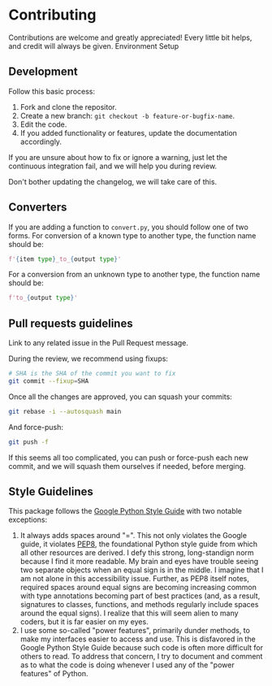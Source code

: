 # Contributing

Contributions are welcome and greatly appreciated!
Every little bit helps, and credit will always be given.
Environment Setup

## Development

Follow this basic process:

1. Fork and clone the repositor.
2. Create a new branch: `git checkout -b feature-or-bugfix-name`.
3. Edit the code.
4. If you added functionality or features, update the documentation accordingly.

If you are unsure about how to fix or ignore a warning, just let the continuous
integration fail, and we will help you during review.

Don't bother updating the changelog, we will take care of this.

## Converters

If you are adding a function to `convert.py`, you should follow one of two
forms. For conversion of a known type to another type, the function name should
be:

```python
f'{item type}_to_{output type}'
```

For a conversion from an unknown type to another type, the function name should
be:

```python
f'to_{output type}'
```

## Pull requests guidelines

Link to any related issue in the Pull Request message.

During the review, we recommend using fixups:

```bash
# SHA is the SHA of the commit you want to fix
git commit --fixup=SHA
```

Once all the changes are approved, you can squash your commits:

```bash
git rebase -i --autosquash main
```

And force-push:

```bash
git push -f
```

If this seems all too complicated, you can push or force-push each new commit,
and we will squash them ourselves if needed, before merging.

## Style Guidelines

This package follows the [Google
Python Style Guide](https://google.github.io/styleguide/pyguide.html) with two
notable exceptions:

1. It always adds spaces around "=". This not only violates the Google guide, it violates [PEP8](https://peps.python.org/pep-0008/), the foundational Python style guide from which all other resources are derived. I defy this strong, long-standign norm because I find it more readable. My brain and eyes have trouble seeing two separate objects when an equal sign is in the middle. I imagine that I am not alone in this accessibility issue. Further, as PEP8 itself notes, required spaces around equal signs are becoming increasing common with type annotations becoming part of best practices (and, as a result, signatures to classes, functions, and methods regularly include spaces around the equal signs). I realize that this will seem alien to many coders, but it is far easier on my eyes.
2. I use some so-called "power features", primarily dunder methods, to make my interfaces easier to access and use. This is disfavored in the Google Python Style Guide because such code is often more difficult for others to read. To address that concern, I try to document and comment as to what the code is doing whenever I used any of the "power features" of Python.
